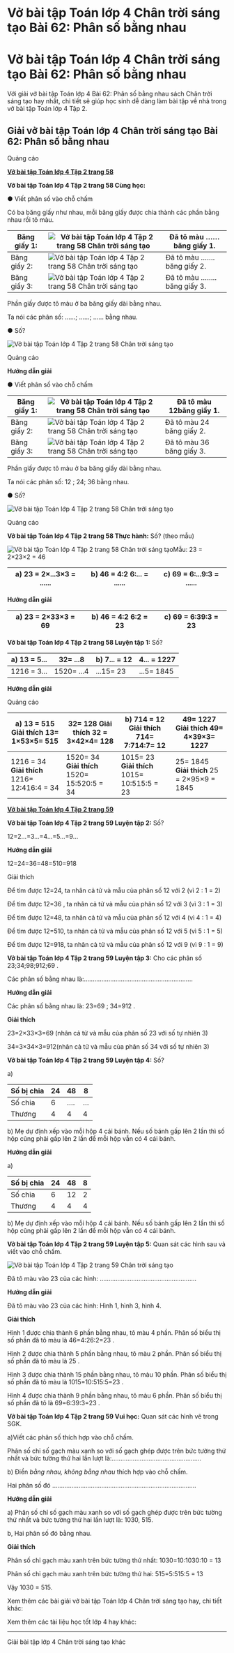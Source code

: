 # Vở bài tập Toán lớp 4 Chân trời sáng tạo Bài 62: Phân số bằng nhau

# Vở bài tập Toán lớp 4 Chân trời sáng tạo Bài 62: Phân số bằng nhau

Với giải vở bài tập Toán lớp 4 Bài 62: Phân số bằng nhau sách Chân trời sáng tạo hay nhất, chi tiết sẽ giúp học sinh dễ dàng làm bài tập về nhà trong vở bài tập Toán lớp 4 Tập 2.

## Giải vở bài tập Toán lớp 4 Chân trời sáng tạo Bài 62: Phân số bằng nhau

Quảng cáo

[**Vở bài tập Toán lớp 4 Tập 2 trang 58**](https://vietjack.com/vbt-toan-4-ct/vbt-toan-lop-4-tap-2-trang-58-chan-troi.jsp)

**Vở bài tập Toán lớp 4 Tập 2 trang 58 Cùng học:**

● Viết phân số vào chỗ chấm

Có ba băng giấy như nhau, mỗi băng giấy được chia thành các phần bằng nhau rồi tô màu.

Băng giấy 1: | ![Vở bài tập Toán lớp 4 Tập 2 trang 58 Chân trời sáng tạo](https://vietjack.com/vbt-toan-4-ct/images/vbt-toan-lop-4-tap-2-trang-58-chan-troi.PNG) | Đã tô màu …… băng giấy 1.  
---|---|---  
Băng giấy 2: | ![Vở bài tập Toán lớp 4 Tập 2 trang 58 Chân trời sáng tạo](https://vietjack.com/vbt-toan-4-ct/images/vbt-toan-lop-4-tap-2-trang-58-chan-troi-1.PNG) | Đã tô màu ……. băng giấy 2.  
Băng giấy 3: | ![Vở bài tập Toán lớp 4 Tập 2 trang 58 Chân trời sáng tạo](https://vietjack.com/vbt-toan-4-ct/images/vbt-toan-lop-4-tap-2-trang-58-chan-troi-2.PNG) | Đã tô màu …….. băng giấy 3.  
  
Phần giấy được tô màu ở ba băng giấy dài bằng nhau.

Ta nói các phân số: ……; ……; …… bằng nhau.

**●** Số?

![Vở bài tập Toán lớp 4 Tập 2 trang 58 Chân trời sáng tạo](https://vietjack.com/vbt-toan-4-ct/images/vbt-toan-lop-4-tap-2-trang-58-chan-troi-3.PNG)

Quảng cáo

**Hướng dẫn giải**

● Viết phân số vào chỗ chấm

Băng giấy 1: | ![Vở bài tập Toán lớp 4 Tập 2 trang 58 Chân trời sáng tạo](https://vietjack.com/vbt-toan-4-ct/images/vbt-toan-lop-4-tap-2-trang-58-chan-troi-4.PNG) | Đã tô màu 12băng giấy 1.  
---|---|---  
Băng giấy 2: | ![Vở bài tập Toán lớp 4 Tập 2 trang 58 Chân trời sáng tạo](https://vietjack.com/vbt-toan-4-ct/images/vbt-toan-lop-4-tap-2-trang-58-chan-troi-5.PNG) | Đã tô màu 24 băng giấy 2.  
Băng giấy 3: | ![Vở bài tập Toán lớp 4 Tập 2 trang 58 Chân trời sáng tạo](https://vietjack.com/vbt-toan-4-ct/images/vbt-toan-lop-4-tap-2-trang-58-chan-troi-6.PNG) | Đã tô màu 36 băng giấy 3.  
  
Phần giấy được tô màu ở ba băng giấy dài bằng nhau.

Ta nói các phân số: 12 ; 24; 36 bằng nhau.

**●** Số?

![Vở bài tập Toán lớp 4 Tập 2 trang 58 Chân trời sáng tạo](https://vietjack.com/vbt-toan-4-ct/images/vbt-toan-lop-4-tap-2-trang-58-chan-troi-7.PNG)

Quảng cáo

**Vở bài tập Toán lớp 4 Tập 2 trang 58 Thực hành:** Số? (theo mẫu)

![Vở bài tập Toán lớp 4 Tập 2 trang 58 Chân trời sáng tạo](https://vietjack.com/vbt-toan-4-ct/images/vbt-toan-lop-4-tap-2-trang-58-chan-troi-8.PNG)Mẫu: 23 = 2×23×2 = 46

a) 23 = 2×...3×3 = ...... | b) 46 = 4:2 6:... = ...... | c) 69 = 6:...9:3 = ......  
---|---|---  
  
**Hướng dẫn giải**

a) 23 = 2×33×3 = 69 | b) 46 = 4:2 6:2 = 23 | c) 69 = 6:39:3 = 23  
---|---|---  
  
**Vở bài tập Toán lớp 4 Tập 2 trang 58 Luyện tập 1:** Số?

a) 13 = 5... |  32= ...8 | b) 7... = 12 |  4... = 1227  
---|---|---|---  
1216 = 3... |  1520= ...4 |  ...15= 23 |  ...5= 1845  
  
**Hướng dẫn giải**

Quảng cáo

a) 13 = 515 **Giải thích** 13= 1×53×5= 515 |  32= 128 **Giải thích** 32 = 3×42×4= 128 |  b) 714 = 12 **Giải thích** 714= 7:714:7= 12 |  49= 1227 **Giải thích** 49= 4×39×3= 1227  
---|---|---|---  
1216 = 34 **Giải thích** 1216= 12:416:4 = 34 |  1520= 34 **Giải thích** 1520= 15:520:5 = 34 |  1015= 23 **Giải thích** 1015= 10:515:5 = 23 |  25= 1845 **Giải thích** 25 = 2×95×9 = 1845  
  
[**Vở bài tập Toán lớp 4 Tập 2 trang 59**](https://vietjack.com/vbt-toan-4-ct/vbt-toan-lop-4-tap-2-trang-59-chan-troi.jsp)

**Vở bài tập Toán lớp 4 Tập 2 trang 59 Luyện tập 2:** Số?

12=2...=3...=4...=5...=9...  


**Hướng dẫn giải**

12=24=36=48=510=918

Giải thích

Để tìm được 12=24, ta nhân cả tử và mẫu của phân số 12 với 2 (vì 2 : 1 = 2)

Để tìm được 12=36 , ta nhân cả tử và mẫu của phân số 12 với 3 (vì 3 : 1 = 3)

Để tìm được 12=48, ta nhân cả tử và mẫu của phân số 12 với 4 (vì 4 : 1 = 4)

Để tìm được 12=510, ta nhân cả tử và mẫu của phân số 12 với 5 (vì 5 : 1 = 5)

Để tìm được 12=918, ta nhân cả tử và mẫu của phân số 12 với 9 (vì 9 : 1 = 9)

**Vở bài tập Toán lớp 4 Tập 2 trang 59 Luyện tập 3:** Cho các phân số 23;34;98;912;69 .

Các phân số bằng nhau là:……………………………………………………..

**Hướng dẫn giải**

Các phân số bằng nhau là: 23=69 ; 34=912 .

**Giải thích**

23=2×33×3=69 (nhân cả tử và mẫu của phân số 23 với số tự nhiên 3)

34=3×34×3=912(nhân cả tử và mẫu của phân số 34 với số tự nhiên 3)

**Vở bài tập Toán lớp 4 Tập 2 trang 59 Luyện tập 4:** Số?

a)

Số bị chia | 24 | 48 | 8  
---|---|---|---  
Số chia | 6 | …. | …  
Thương | 4 | 4 | 4  
  
b) Mẹ dự định xếp vào mỗi hộp 4 cái bánh. Nếu số bánh gấp lên 2 lần thì số hộp cũng phải gấp lên 2 lần để mỗi hộp vẫn có 4 cái bánh.

**Hướng dẫn giải**

a)

Số bị chia | 24 | 48 | 8  
---|---|---|---  
Số chia | 6 | 12 | 2  
Thương | 4 | 4 | 4  
  
b) Mẹ dự định xếp vào mỗi hộp 4 cái bánh. Nếu số bánh gấp lên 2 lần thì số hộp cũng phải gấp lên 2 lần để mỗi hộp vẫn có 4 cái bánh.

**Vở bài tập Toán lớp 4 Tập 2 trang 59 Luyện tập 5:** Quan sát các hình sau và viết vào chỗ chấm.

![Vở bài tập Toán lớp 4 Tập 2 trang 59 Chân trời sáng tạo](https://vietjack.com/vbt-toan-4-ct/images/vbt-toan-lop-4-tap-2-trang-59-chan-troi.PNG)

Đã tô màu vào 23 của các hình: ……………………………………………….

**Hướng dẫn giải**

Đã tô màu vào 23 của các hình: Hình 1, hình 3, hình 4.

**Giải thích**

Hình 1 được chia thành 6 phần bằng nhau, tô màu 4 phần. Phân số biểu thị số phần đã tô màu là 46=4:26:2=23 .

Hình 2 được chia thành 5 phần bằng nhau, tô màu 2 phần. Phân số biểu thị số phần đã tô màu là 25 .

Hình 3 được chia thành 15 phần bằng nhau, tô màu 10 phần. Phân số biểu thị số phần đã tô màu là 1015=10:515:5=23 .

Hình 4 được chia thành 9 phần bằng nhau, tô màu 6 phần. Phân số biểu thị số phần đã tô là 69=6:39:3=23 .

**Vở bài tập Toán lớp 4 Tập 2 trang 59 Vui học:** Quan sát các hình vẽ trong SGK.

a)Viết các phân số thích hợp vào chỗ chấm.

Phân số chỉ số gạch màu xanh so với số gạch ghép được trên bức tường thứ nhất và bức tường thứ hai lần lượt là:……………………………………………

b) Điền _bằng nhau, không bằng nhau_ thích hợp vào chỗ chấm.

Hai phân số đó ……………………………………………………………………….

**Hướng dẫn giải**

a) Phân số chỉ số gạch màu xanh so với số gạch ghép được trên bức tường thứ nhất và bức tường thứ hai lần lượt là: 1030, 515.

b, Hai phân số đó bằng nhau.

**Giải thích**

Phân số chỉ gạch màu xanh trên bức tường thứ nhất: 1030=10:1030:10 = 13

Phân số chỉ gạch màu xanh trên bức tường thứ hai: 515=5:515:5 = 13

Vậy 1030 = 515.

Xem thêm các bài giải vở bài tập Toán lớp 4 Chân trời sáng tạo hay, chi tiết khác:

Xem thêm các tài liệu học tốt lớp 4 hay khác:

* * *

Giải bài tập lớp 4 Chân trời sáng tạo khác
